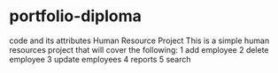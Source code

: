# portfolio-diploma
code and its attributes
Human Resource Project
This is a simple human resources project that will cover the following: 
1 add employee
2 delete employee
3 update employees
4 reports
5 search
